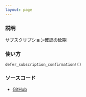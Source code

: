 ```yaml
---
layout: page
---
```


### 説明

サブスクリプション確認の延期

### 使い方

    defer_subscription_confirmation!()

### ソースコード

- [GitHub](https://github.com/rails/rails/blob/984c3ef2775781d47efa9f541ce570daa2434a80/actioncable/lib/action_cable/channel/base.rb#L228)
